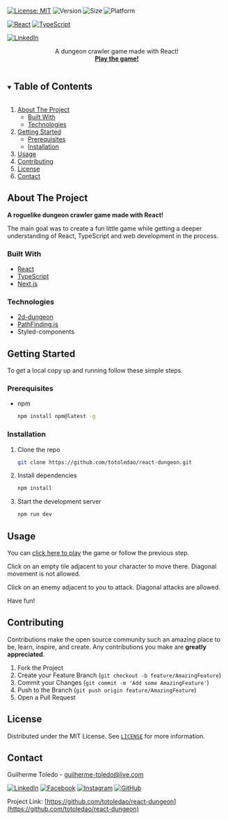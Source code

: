 [![License: MIT][license-shield]][license-url]
![Version](https://img.shields.io/badge/version-0.1.0-6bd4a7)
![Size](https://github-size-badge.herokuapp.com/totoledao/react-dungeon.svg)
![Platform](https://img.shields.io/badge/platform-Web-7F00FF)

[![React][react-shield]][react-url]
[![TypeScript][typescript-shield]][typescript-url]

[![LinkedIn][linkedin-shield]][linkedin-url]


<!-- PROJECT LOGO -->
<!-- <br> -->
<p align="center">
  <!-- <a href="https://react-dungeon.vercel.app/">
    <img src="readmeAssets/react-dungeonalt="react-dungeon Logo" width="200">
  </a> -->

  <p align="center">
    A dungeon crawler game made with React!
    <br>
    <a href="https://react-dungeon.vercel.app/"><strong>Play the game!</strong></a>    
  </p>
</p>



<!-- TABLE OF CONTENTS -->
<details open="open">
  <summary><h2 style="display: inline-block">Table of Contents</h2></summary>
  <ol>
    <li>
      <a href="#about-the-project">About The Project</a>
      <ul>
        <li><a href="#built-with">Built With</a></li>
        <li><a href="#technologies">Technologies</a></li>
      </ul>
    </li>
    <li>
      <a href="#getting-started">Getting Started</a>
      <ul>
        <li><a href="#prerequisites">Prerequisites</a></li>
        <li><a href="#installation">Installation</a></li>
      </ul>
    </li>    
    <li><a href="#usage">Usage</a></li>
    <li><a href="#contributing">Contributing</a></li>
    <li><a href="#license">License</a></li>
    <li><a href="#contact">Contact</a></li>    
  </ol>
</details>



<!-- ABOUT THE PROJECT -->
## About The Project

<!-- ![react-dungeonAssets/Home.jpg) -->

**A roguelike dungeon crawler game made with React!**
<br>

The main goal was to create a fun little game while getting a deeper understanding of React, TypeScript and web development in the process.

### Built With

* [React][react-url]
* [TypeScript][typescript-url]
* [Next.js](https://nextjs.org/)

### Technologies
* [2d-dungeon](https://github.com/Prozi/dungeon-generator)
* [PathFinding.js](https://github.com/qiao/PathFinding.js)
* Styled-components

<!-- GETTING STARTED -->
## Getting Started

To get a local copy up and running follow these simple steps.

### Prerequisites

* npm
  ```sh
  npm install npm@latest -g
  ```

### Installation

1. Clone the repo
   ```sh
   git clone https://github.com/totoledao/react-dungeon.git
   ```
2. Install dependencies
   ```sh
   npm install
   ```
3. Start the development server
   ```sh
   npm run dev
   ```

<!-- USAGE EXAMPLES -->
## Usage

<!-- <img src="readmeAssets/1%20Login.jpg" alt="Logo" width="250"> -->

You can [click here to play](https://react-dungeon.vercel.app/) the game or follow the previous step.


Click on an empty tile adjacent to your character to move there. Diagonal movement is not allowed.

Click on an enemy adjacent to you to attack. Diagonal attacks are allowed.

Have fun!

<!-- CONTRIBUTING -->
## Contributing

Contributions make the open source community such an amazing place to be, learn, inspire, and create. Any contributions you make are **greatly appreciated**.

1. Fork the Project
2. Create your Feature Branch (`git checkout -b feature/AmazingFeature`)
3. Commit your Changes (`git commit -m 'Add some AmazingFeature'`)
4. Push to the Branch (`git push origin feature/AmazingFeature`)
5. Open a Pull Request

<!-- LICENSE -->
## License

Distributed under the MIT License. See [`LICENSE`][license-url] for more information.



<!-- CONTACT -->
## Contact

Guilherme Toledo - guilherme-toledo@live.com

[![LinkedIn](https://img.shields.io/badge/LinkedIn-0077B5?style=for-the-badge&logo=linkedin&logoColor=white)](https://www.linkedin.com/in/guilhermemtoledo/)
[![Facebook](https://img.shields.io/badge/Facebook-1877F2?style=for-the-badge&logo=facebook&logoColor=white)](https://www.facebook.com/totoledao)
[![Instagram](https://img.shields.io/badge/Instagram-E4405F?style=for-the-badge&logo=instagram&logoColor=white)](https://www.instagram.com/totoledao)
[![GitHub](https://img.shields.io/badge/GitHub-100000?style=for-the-badge&logo=github&logoColor=whit)](https://www.github.com/totoledao)


Project Link: [https://github.com/totoledao/react-dungeon](https://github.com/totoledao/react-dungeon)

<!-- MARKDOWN LINKS & IMAGES -->
<!-- https://www.markdownguide.org/basic-syntax/#reference-style-links -->

[license-shield]: https://img.shields.io/badge/License-MIT-blue.svg
[license-url]: https://github.com/totoledao/react-dungeon/blob/main/MIT-LICENSE.txt
[linkedin-shield]: https://img.shields.io/badge/-LinkedIn-black.svg?style=for-the-badge&logo=linkedin&colorB=0e76a8
[linkedin-url]: http://www.linkedin.com/in/guilhermemtoledo

[react-shield]:https://img.shields.io/badge/React-20232A?style=for-the-badge&logo=react&logoColor=61DAFB

[react-url]: https://reactjs.org/

[typescript-shield]: https://img.shields.io/badge/typescript-%23007ACC.svg?style=for-the-badge&logo=typescript&logoColor=white
[typescript-url]: https://www.typescriptlang.org/